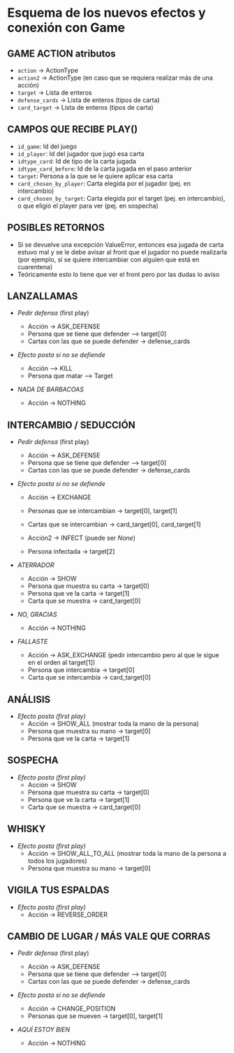 # Esquema de los nuevos efectos y conexión con Game

## **GAME ACTION atributos**

- `action` -> ActionType
- `action2` -> ActionType (en caso que se requiera realizar más de una acción)
- `target` -> Lista de enteros
- `defense_cards` -> Lista de enteros (tipos de carta)
- `card_target` -> Lista de enteros (tipos de carta)

## CAMPOS QUE RECIBE PLAY()

- `id_game`: Id del juego
- `id_player`: Id del jugador que jugó esa carta
- `idtype_card`: Id de tipo de la carta jugada
- `idtype_card_before`: Id de la carta jugada en el paso anterior
- `target`: Persona a la que se le quiere aplicar esa carta
- `card_chosen_by_player`: Carta elegida por el jugador (pej. en intercambio)
- `card_chosen_by_target`: Carta elegida por el target (pej. en intercambio), o que eligió el player para ver (pej. en sospecha)

## **POSIBLES RETORNOS**

- Si se devuelve una excepción ValueError, entonces esa jugada de carta estuvo mal y se le debe avisar al front que el jugador no puede realizarla (por ejemplo, si se quiere intercambiar con alguien que está en cuarentena)
- Teóricamente esto lo tiene que ver el front pero por las dudas lo aviso

## **LANZALLAMAS**

- _Pedir defensa_ (first play)
    - Acción -> ASK_DEFENSE
    - Persona que se tiene que defender --> target[0]
    - Cartas con las que se puede defender -> defense_cards

- _Efecto posta si no se defiende_
    - Acción --> KILL
    - Persona que matar --> Target

- _NADA DE BARBACOAS_
    - Acción -> NOTHING

## **INTERCAMBIO / SEDUCCIÓN**

- _Pedir defensa_ (first play)
    - Acción -> ASK_DEFENSE
    - Persona que se tiene que defender --> target[0]
    - Cartas con las que se puede defender -> defense_cards

- _Efecto posta si no se defiende_
    - Acción -> EXCHANGE
    - Personas que se intercambian -> target[0], target[1]
    - Cartas que se intercambian -> card_target[0], card_target[1]

    - Acción2 -> INFECT (puede ser _None_)
    - Persona infectada -> target[2]

- _ATERRADOR_
    - Acción -> SHOW
    - Persona que muestra su carta -> target[0]
    - Persona que ve la carta -> target[1]
    - Carta que se muestra -> card_target[0]

- _NO, GRACIAS_
    - Acción -> NOTHING

- _FALLASTE_
    - Acción -> ASK_EXCHANGE (pedir intercambio pero al que le sigue en el orden al target[1])
    - Persona que intercambia -> target[0]
    - Carta que se intercambia -> card_target[0]

## **ANÁLISIS**

- _Efecto posta (first play)_
    - Acción -> SHOW_ALL (mostrar toda la mano de la persona)
    - Persona que muestra su mano -> target[0]
    - Persona que ve la carta -> target[1]

## **SOSPECHA**

- _Efecto posta (first play)_
    - Acción -> SHOW
    - Persona que muestra su carta -> target[0]
    - Persona que ve la carta -> target[1]
    - Carta que se muestra -> card_target[0]

## **WHISKY**

- _Efecto posta (first play)_
    - Acción -> SHOW_ALL_TO_ALL (mostrar toda la mano de la persona a todos los jugadores)
    - Persona que muestra su mano -> target[0]

## **VIGILA TUS ESPALDAS**

- _Efecto posta (first play)_
    - Acción -> REVERSE_ORDER

## **CAMBIO DE LUGAR / MÁS VALE QUE CORRAS**

- _Pedir defensa_ (first play)
    - Acción -> ASK_DEFENSE
    - Persona que se tiene que defender --> target[0]
    - Cartas con las que se puede defender -> defense_cards

- _Efecto posta si no se defiende_
    - Acción -> CHANGE_POSITION
    - Personas que se mueven -> target[0], target[1]

- _AQUÍ ESTOY BIEN_
    - Acción -> NOTHING
